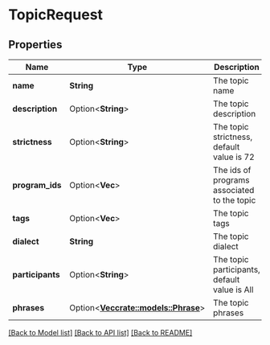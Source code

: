 # TopicRequest

## Properties

Name | Type | Description | Notes
------------ | ------------- | ------------- | -------------
**name** | **String** | The topic name | 
**description** | Option<**String**> | The topic description | [optional]
**strictness** | Option<**String**> | The topic strictness, default value is 72 | [optional]
**program_ids** | Option<**Vec<String>**> | The ids of programs associated to the topic | [optional]
**tags** | Option<**Vec<String>**> | The topic tags | [optional]
**dialect** | **String** | The topic dialect | 
**participants** | Option<**String**> | The topic participants, default value is All | [optional]
**phrases** | Option<[**Vec<crate::models::Phrase>**](Phrase.md)> | The topic phrases | [optional]

[[Back to Model list]](../README.md#documentation-for-models) [[Back to API list]](../README.md#documentation-for-api-endpoints) [[Back to README]](../README.md)


